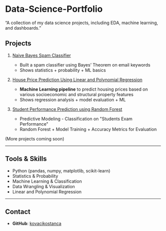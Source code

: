 # Data-Science-Portfolio
“A collection of my data science projects, including EDA, machine learning, and dashboards.”

## Projects

1. [Naive Bayes Spam Classifier](./naive-bayes-spam-classifier/README.md)  
   - Built a spam classifier using Bayes’ Theorem on email keywords  
   - Shows statistics + probability + ML basics

2. [House Price Prediction Using Linear and Polynomial Regression](./house-price-prediction/README.md)
   - **Machine Learning pipeline** to predict housing prices based on various socioeconomic and structural property features
   - Shows regression analysis + model evaluation + ML
  
3. [Student Performance Prediction using Random Forest](./Student_Performance_usin_RandomForest/README.md)
   -  Predictive Modeling - Classification on "Students Exam Performance"
   -  Random Forest + Model Training + Accuracy Metrics for Evaluation  
  

(More projects coming soon)

---

## Tools & Skills  
- Python (pandas, numpy, matplotlib, scikit-learn)  
- Statistics & Probability  
- Machine Learning & Classification  
- Data Wrangling & Visualization
- Linear and Polynomial Regression  

---

## Contact  
- **GitHub**: [kovacikostanca](https://github.com/kovacikostanca)  
